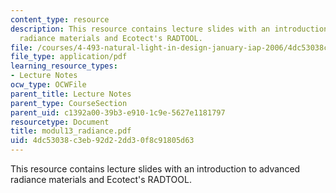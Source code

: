 ```yaml
---
content_type: resource
description: This resource contains lecture slides with an introduction to advanced
  radiance materials and Ecotect's RADTOOL.
file: /courses/4-493-natural-light-in-design-january-iap-2006/4dc53038c3eb92d22dd30f8c91805d63_modul13_radiance.pdf
file_type: application/pdf
learning_resource_types:
- Lecture Notes
ocw_type: OCWFile
parent_title: Lecture Notes
parent_type: CourseSection
parent_uid: c1392a00-39b3-e910-1c9e-5627e1181797
resourcetype: Document
title: modul13_radiance.pdf
uid: 4dc53038-c3eb-92d2-2dd3-0f8c91805d63
---
```

This resource contains lecture slides with an introduction to advanced radiance materials and Ecotect's RADTOOL.

